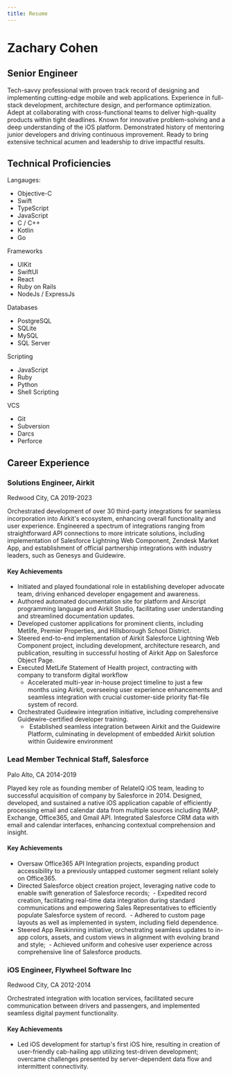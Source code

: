 ```yaml
---
title: Resume
---
```


# Zachary Cohen

## Senior Engineer

Tech-savvy professional with proven track record of designing and implementing cutting-edge mobile and web applications. Experience in full-stack development, architecture design, and performance optimization. Adept at collaborating with cross-functional teams to deliver high-quality products within tight deadlines. Known for innovative problem-solving and a deep understanding of the iOS platform. Demonstrated history of mentoring junior developers and driving continuous improvement. Ready to bring extensive technical acumen and leadership to drive impactful results.

## Technical Proficiencies

Langauges:

- Objective-C
- Swift
- TypeScript
- JavaScript
- C / C++
- Kotlin
- Go

Frameworks

- UIKit
- SwiftUI
- React
- Ruby on Rails
- NodeJs / ExpressJs

Databases

- PostgreSQL
- SQLite
- MySQL
- SQL Server

Scripting

- JavaScript
- Ruby
- Python
- Shell Scripting

VCS

- Git
- Subversion
- Darcs
- Perforce

## Career Experience

### Solutions Engineer, Airkit

Redwood City, CA
2019-2023

Orchestrated development of over 30 third-party integrations for seamless incorporation into Airkit's ecosystem, enhancing overall functionality and user experience. Engineered a spectrum of integrations ranging from straightforward API connections to more intricate solutions, including implementation of Salesforce Lightning Web Component, Zendesk Market App, and establishment of official partnership integrations with industry leaders, such as Genesys and Guidewire.

#### Key Achievements

- Initiated and played foundational role in establishing developer advocate team, driving enhanced developer engagement and awareness.
- Authored automated documentation site for platform and Airscript programming language and Airkit Studio, facilitating user understanding and streamlined documentation updates.
- Developed customer applications for prominent clients, including Metlife, Premier Properties, and Hillsborough School District.
- Steered end-to-end implementation of Airkit Salesforce Lightning Web Component project, including development, architecture research, and publication, resulting in successful hosting of Airkit App on Salesforce Object Page.
- Executed MetLife Statement of Health project, contracting with company to transform digital workflow
  - Accelerated multi-year in-house project timeline to just a few months using Airkit, overseeing user experience enhancements and seamless integration with crucial customer-side priority flat-file system of record.
- Orchestrated Guidewire integration initiative, including comprehensive Guidewire-certified developer training.
  - ­ Established seamless integration between Airkit and the Guidewire Platform, culminating in development of embedded Airkit solution within Guidewire environment

### Lead Member Technical Staff, Salesforce

Palo Alto, CA
2014-2019

Played key role as founding member of RelateIQ iOS team, leading to successful acquisition of company by Salesforce in 2014. Designed, developed, and sustained a native iOS application capable of efficiently processing email and calendar data from multiple sources including IMAP, Exchange, Office365, and Gmail API. Integrated Salesforce CRM data with email and calendar interfaces, enhancing contextual comprehension and insight.

#### Key Achievements

- Oversaw Office365 API Integration projects, expanding product accessibility to a previously untapped customer segment reliant solely on Office365.
- Directed Salesforce object creation project, leveraging native code to enable swift generation of Salesforce records;
  ­ - Expedited record creation, facilitating real-time data integration during standard communications and empowering Sales Representatives to efficiently populate Salesforce system of record.
  ­ - Adhered to custom page layouts as well as implemented in system, including field dependence.
- Steered App Reskinning initiative, orchestrating seamless updates to in-app colors, assets, and custom views in alignment with evolving brand and style;
  ­ - Achieved uniform and cohesive user experience across comprehensive line of Salesforce products.

### iOS Engineer, Flywheel Software Inc

Redwood City, CA
2012-2014

Orchestrated integration with location services, facilitated secure communication between drivers and passengers, and implemented seamless digital payment functionality.

#### Key Achievements

- Led iOS development for startup's first iOS hire, resulting in creation of user-friendly cab-hailing app utilizing test-driven development; overcame challenges presented by server-dependent data flow and intermittent connectivity.
